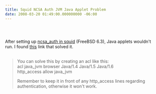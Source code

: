 ```yaml
---
title: Squid NCSA Auth JVM Java Applet Problem
date: 2008-03-20 01:49:00.000000000 -06:00
---
```

<a onblur="try {parent.deselectBloggerImageGracefully();} catch(e) {}" href="http://1.bp.blogspot.com/_kYEysMxY62I/R-J_yXsHZPI/AAAAAAAAA4o/WhWkyIgfToM/s1600-h/squid.png"><img style="margin: 0px auto 10px; display: block; text-align: center; cursor: pointer;" src="/images/old/squid.png" alt="" id="BLOGGER_PHOTO_ID_5179843024758727922" border="0" /></a><br /><br />After setting up <a href="http://www.cyberciti.biz/tips/linux-unix-squid-proxy-server-authentication.html">ncsa_auth in squid</a> (FreeBSD 6.3), Java applets wouldn't run.  I found <a href="http://markmail.org/message/2siuzyjoapfc7hkg#query:squid%20java%20applets+page:1+mid:f7uocvvr7bbdn3hj+state:results">this</a> link that solved it.<br /><br /><blockquote>You can solve this by creating an acl like this:<br />acl <strong style="font-weight: normal;">java</strong>_jvm browser <strong style="font-weight: normal;">Java</strong>/1.4 <strong style="font-weight: normal;">Java</strong>/1.5 Java/1.6<br />http_access allow <strong style="font-weight: normal;">java</strong>_jvm  <p>Remember to keep it in front of any http_access lines regarding authentication, otherwise it won't work.</p></blockquote><p>  </p>
